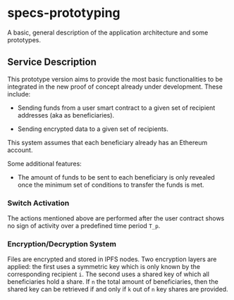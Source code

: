 # specs-prototyping
A basic, general description of the application architecture and some prototypes.

## Service Description

This prototype version aims to provide the most basic functionalities to be integrated in the new proof of concept already under development. These include:

- Sending funds from a user smart contract to a given set of recipient addresses (aka as beneficiaries).

- Sending encrypted data to a given set of recipients. 

This system assumes that each beneficiary already has an Ethereum account. 

Some additional features:

- The amount of funds to be sent to each beneficiary is only revealed once the minimum set of conditions to transfer the funds is met.

### Switch Activation
The actions mentioned above are performed after the user contract shows no sign of activity over a predefined time period `T_p`.

### Encryption/Decryption System

Files are encrypted and stored in IPFS nodes. Two encryption layers are applied: the first uses a symmetric key which is only known by the corresponding recipient `i`. The second uses a shared key of which all beneficiaries hold a share. If `n` the total amount of beneficiaries, then the shared key can be retrieved if and only if `k` out of `n` key shares are provided.



